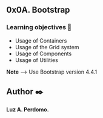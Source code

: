##  0x0A. Bootstrap

###   Learning objectives :open_book:

-   Usage of Containers
-   Usage of the Grid system
-   Usage of Components
-   Usage of Utilities

**Note**   --> Use Bootstrap version 4.4.1

## Author :black_nib:
**Luz A. Perdomo.**
